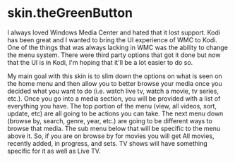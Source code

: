 # skin.theGreenButton
I always loved Windows Media Center and hated that it lost support. Kodi has been great and I wanted to bring the UI experience of WMC to Kodi. One of the things that was always lacking in WMC was the ability to change the menu system. There were third party options that got it done but now that the UI is in Kodi, I'm hoping that it'll be a lot easier to do so. 

My main goal with this skin is to slim down the options on what is seen on the home menu and then allow you to better browse your media once you decided what you want to do (i.e. watch live tv, watch a movie, tv series, etc.). Once you go into a media section, you will be provided with a list of everything you have. The top portion of the menu (view, all videos, sort, update, etc) are all going to be actions you can take. The next menu down (browse by, search, genre, year, etc.) are going to be different ways to browse that media. The sub menu below that will be specific to the menu above it. So, if you are on browse by for movies you will get All movies, recently added, in progress, and sets. TV shows will have something specific for it as well as Live TV.
